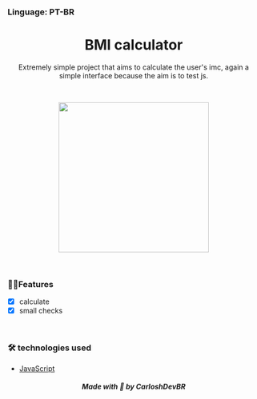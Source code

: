 ### Linguage: PT-BR

<h1 align="center">BMI calculator</h1>

<p align="center">Extremely simple project that aims to calculate the user's imc, again a simple interface because the aim is to test js.</p>

<br>

<p align="center">
<img src="https://user-images.githubusercontent.com/92805039/182539822-fa36d4be-3303-41ca-a27e-1b0642b788b4.png" width="300px" />
</p>

<br>

### 🚀🚀Features

- [x] calculate
- [x] small checks

<br>

### 🛠️ technologies used

- [JavaScript]()

<h5 align="center"> Made with 💜 by CarloshDevBR</h5>
